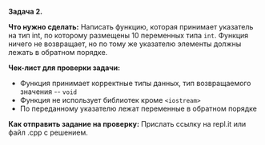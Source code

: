 **Задача 2.**

**Что нужно сделать:**
Написать функцию, которая принимает указатель на тип int, по которому размещены 10 переменных типа `int`.
Функция ничего не возвращает, но по тому же указателю элементы должны лежать в обратном порядке.

**Чек-лист для проверки задачи:**

 - Функция принимает корректные типы данных, тип возвращаемого значения --  `void`
 - Функция не использует библиотек кроме `<iostream>`
 - По переданному указателю лежат переменные в обратном порядке
 
**Как отправить задание на проверку:**
Прислать ссылку на repl.it или файл .срр с решением.